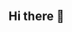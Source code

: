 ## Hi there 👋

<!--
**annieWong25/annieWong25** is a ✨ _special_ ✨ repository because its `README.md` (this file) appears on your GitHub profile.

Here are some ideas to get you started:

- 🔭 I’m currently working on studying for the first exam in CS1800 (Discrete Structures)
- 🌱 I’m currently learning how to count
- 👯 I’m looking to collaborate on creating a study group 
- 🤔 I’m looking for help with how to count 
- 💬 Ask me about math reasoning. I'm slowly growing confident in proving proofs. 
- 📫 How to reach me: slack, text, email
- 😄 Pronouns: she/her/hers
- ⚡ Fun fact: I can eat a lot. 

Resume
- Name: Annie Wong
- Education: Northeastern University 
- Work Expereince: Student Activist, Summer Camp Counselor, Volunteer for after-school program, clerk for community center 
-->
